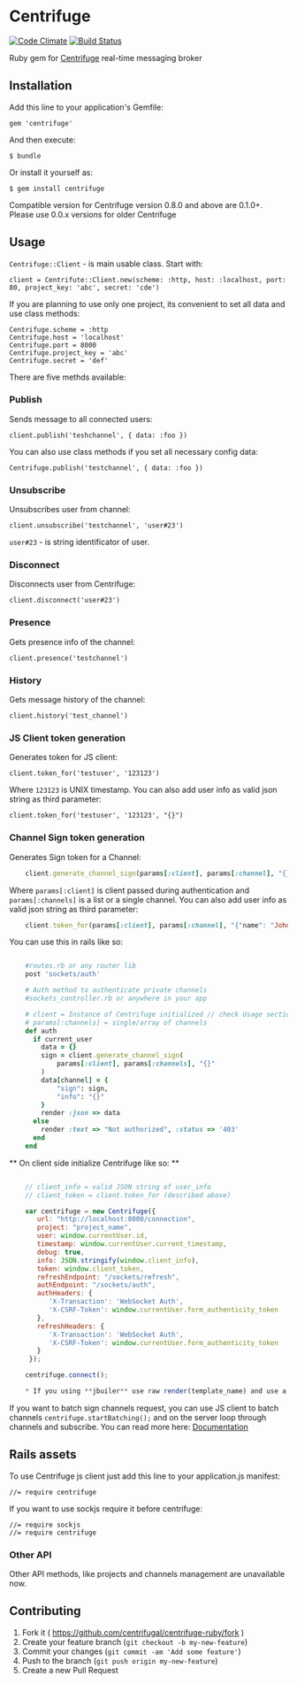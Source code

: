# Centrifuge
[![Code Climate](https://codeclimate.com/github/centrifugal/centrifuge-ruby/badges/gpa.svg)](https://codeclimate.com/github/centrifugal/centrifuge-ruby)
[![Build Status](https://travis-ci.org/centrifugal/centrifuge-ruby.svg)](https://travis-ci.org/centrifugal/centrifuge-ruby)

Ruby gem for [Centrifuge](https://github.com/centrifugal/centrifuge) real-time messaging broker

## Installation

Add this line to your application's Gemfile:

```
gem 'centrifuge'
```

And then execute:

    $ bundle

Or install it yourself as:

    $ gem install centrifuge

Compatible version for Centrifuge version 0.8.0 and above are 0.1.0+. Please use 0.0.x versions for older Centrifuge

## Usage

`Centrifuge::Client` - is main usable class. Start with:

	client = Centrifute::Client.new(scheme: :http, host: :localhost, port: 80, project_key: 'abc', secret: 'cde')

If you are planning to use only one project, its convenient to set all data and use class methods:

	Centrifuge.scheme = :http
	Centrifuge.host = 'localhost'
	Centrifuge.port = 8000
	Centrifuge.project_key = 'abc'
	Centrifuge.secret = 'def'

There are five methds available:

### Publish

Sends message to all connected users:

	client.publish('teshchannel', { data: :foo })

You can also use class methods if you set all necessary config data:

	Centrifuge.publish('testchannel', { data: :foo })

### Unsubscribe

Unsubscribes user from channel:

	client.unsubscribe('testchannel', 'user#23')

`user#23` - is string identificator of user.

### Disconnect

Disconnects user from Centrifuge:

	client.disconnect('user#23')

### Presence

Gets presence info of the channel:

	client.presence('testchannel')

### History

Gets message history of the channel:

	client.history('test_channel')

### JS Client token generation

Generates token for JS client:

	client.token_for('testuser', '123123')

Where `123123` is UNIX timestamp. You can also add user info as valid json string as third parameter:

	client.token_for('testuser', '123123', "{}")

### Channel Sign token generation

Generates Sign token for a Channel:

```ruby
	client.generate_channel_sign(params[:client], params[:channel], "{}")
```

Where ```params[:client]``` is client passed during authentication and ```params[:channels]``` is a list or a single channel. You can also add user info as valid json string as third parameter:

```ruby
	client.token_for(params[:client], params[:channel], "{"name": "John"}")
```

You can use this in rails like so:

```ruby

	#routes.rb or any router lib
	post 'sockets/auth'

	# Auth method to authenticate private channels
	#sockets_controller.rb or anywhere in your app

	# client = Instance of Centrifuge initialized // check Usage section
	# params[:channels] = single/array of channels
	def auth
	  if current_user
	    data = {}
	    sign = client.generate_channel_sign(
	        params[:client], params[:channels], "{}"
	    )
	    data[channel] = {
	        "sign": sign,
	        "info": "{}"
	    }
	    render :json => data
	  else
	    render :text => "Not authorized", :status => '403'
	  end
	end
```
** On client side initialize Centrifuge like so: **

``` javascript

	// client_info = valid JSON string of user_info
	// client_token = client.token_for (described above)

	var centrifuge = new Centrifuge({
	   url: "http://localhost:8000/connection",
	   project: "project_name",
	   user: window.currentUser.id,
	   timestamp: window.currentUser.current_timestamp,
	   debug: true,
	   info: JSON.stringify(window.client_info),
	   token: window.client_token,
	   refreshEndpoint: "/sockets/refresh",
	   authEndpoint: "/sockets/auth",
	   authHeaders: {
	      'X-Transaction': 'WebSocket Auth',
	      'X-CSRF-Token': window.currentUser.form_authenticity_token
	   },
	   refreshHeaders: {
	      'X-Transaction': 'WebSocket Auth',
	      'X-CSRF-Token': window.currentUser.form_authenticity_token
	   }
	 });

	centrifuge.connect();

	* If you using **jbuiler** use raw render(template_name) and use a data-*/window vars attribute and load valid json from there
```

If you want to batch sign channels request, you can use JS client to batch channels ```centrifuge.startBatching();``` and on the server loop through channels and subscribe. You can read more here: [Documentation](https://fzambia.gitbooks.io/centrifugal/content/client/api.html)

## Rails assets

To use Centrifuge js client just add this line to your application.js manifest:

	//= require centrifuge

If you want to use sockjs require it before centrifuge:

	//= require sockjs
	//= require centrifuge

### Other API

Other API methods, like projects and channels management are unavailable now.

## Contributing

1. Fork it ( https://github.com/centrifugal/centrifuge-ruby/fork )
2. Create your feature branch (`git checkout -b my-new-feature`)
3. Commit your changes (`git commit -am 'Add some feature'`)
4. Push to the branch (`git push origin my-new-feature`)
5. Create a new Pull Request
